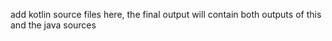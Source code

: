 add kotlin source files here, the final output will contain both outputs of this and the java sources
